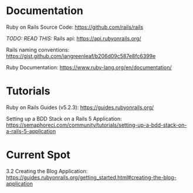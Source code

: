# Documentation
Ruby on Rails Source Code: https://github.com/rails/rails

*TODO: READ THIS:* Rails api: https://api.rubyonrails.org/

Rails naming conventions: https://gist.github.com/iangreenleaf/b206d09c587e8fc6399e

Ruby Documentation: https://www.ruby-lang.org/en/documentation/


# Tutorials
Ruby on Rails Guides (v5.2.3): https://guides.rubyonrails.org/

Setting up a BDD Stack on a Rails 5 Application: https://semaphoreci.com/community/tutorials/setting-up-a-bdd-stack-on-a-rails-5-application


# Current Spot
3.2 Creating the Blog Application: https://guides.rubyonrails.org/getting_started.html#creating-the-blog-application
